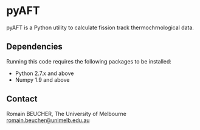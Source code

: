 # pyAFT

pyAFT is a Python utility to calculate fission track thermochrnological data.

## Dependencies

Running this code requires the following packages to be installed:

- Python 2.7.x and above
- Numpy 1.9 and above

## Contact
Romain BEUCHER, The University of Melbourne
romain.beucher@unimelb.edu.au
